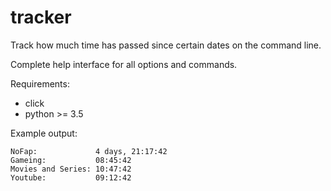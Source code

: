 # tracker
Track how much time has passed since certain dates on the command line.

Complete help interface for all options and commands.

Requirements: 
- click
- python >= 3.5

Example output:
```
NoFap:             4 days, 21:17:42
Gameing:           08:45:42
Movies and Series: 10:47:42
Youtube:           09:12:42
```

